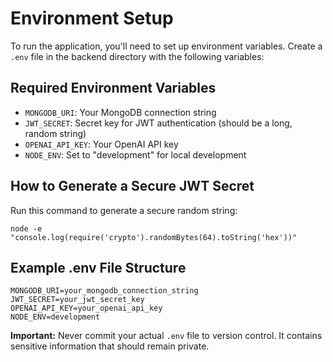 # Environment Setup

To run the application, you'll need to set up environment variables. Create a `.env` file in the backend directory with the following variables:

## Required Environment Variables

- `MONGODB_URI`: Your MongoDB connection string
- `JWT_SECRET`: Secret key for JWT authentication (should be a long, random string)
- `OPENAI_API_KEY`: Your OpenAI API key
- `NODE_ENV`: Set to "development" for local development

## How to Generate a Secure JWT Secret

Run this command to generate a secure random string:
```
node -e "console.log(require('crypto').randomBytes(64).toString('hex'))"
```

## Example .env File Structure

```
MONGODB_URI=your_mongodb_connection_string
JWT_SECRET=your_jwt_secret_key
OPENAI_API_KEY=your_openai_api_key
NODE_ENV=development
```

**Important:** Never commit your actual `.env` file to version control. It contains sensitive information that should remain private.